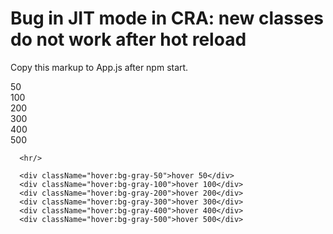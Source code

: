 # Bug in JIT mode in CRA: new classes do not work after hot reload

Copy this markup to App.js after npm start. 
      <div className="bg-gray-50">50</div>
      <div className="bg-gray-100">100</div>
      <div className="bg-gray-200">200</div>
      <div className="bg-gray-300">300</div>
      <div className="bg-gray-400">400</div>
      <div className="bg-gray-500">500</div>

      <hr/>

      <div className="hover:bg-gray-50">hover 50</div>
      <div className="hover:bg-gray-100">hover 100</div>
      <div className="hover:bg-gray-200">hover 200</div>
      <div className="hover:bg-gray-300">hover 300</div>
      <div className="hover:bg-gray-400">hover 400</div>
      <div className="hover:bg-gray-500">hover 500</div>
